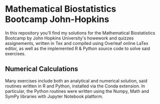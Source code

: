 # Mathematical Biostatistics Bootcamp John-Hopkins

In this repository you'll find my solutions for the Mathematical Biostatistics Bootcamp by John Hopkins University's 
howework and quizzes assignements, written in Tex and compiled using Overleaf online LaTex editor, as well as the implemented R & Python source code to solve said exercises. 

## Numerical Calculations

Many exercises include both an analytical and numerical solution, said routines written in R and Python, installed via the Conda extension. In particular, the Python routines were written using the Numpy, Math and SymPy libraries with Jupyter Notebook platform.

